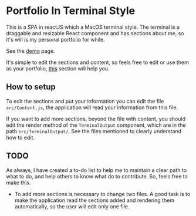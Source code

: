# Portfolio In Terminal Style

This is a SPA in reactJS which a MacOS terminal style. The terminal is a draggable and resizable React component and has sections about me, so it's will is my personal portfolio for while. 

See the [demo](https://www.raulpy271.github.io/portfolio_in_terminal_style/) page.

It's simple to edit the sections and content, so feels free to edit or use them as your portfolio, [this](#how-to-setup) section will help you.

## How to setup

To edit the sections and put your information you can edit the file `src/Content.js`, the application will read your information from this file.

If you want to add more sections, beyond the file with content, you should edit the render method of the `TerminalOutput` component, which are in the path `src/TerminalOutput/`. See the files mentioned to clearly understand how to edit.

## TODO 

As always, I have created a to-do list to help me to maintain a clear path to what to do, and help others to know what do to contribute. So, feels free to make this.

 - To add more sections is necessary to change two files. A good task is to make the application read the sections added and rendering them automatically, so the user will edit only one file.

